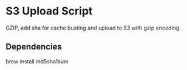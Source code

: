# S3 Upload Script

GZIP, add sha for cache busting and upload to S3 with gzip encoding.

## Dependencies
brew install md5sha1sum

